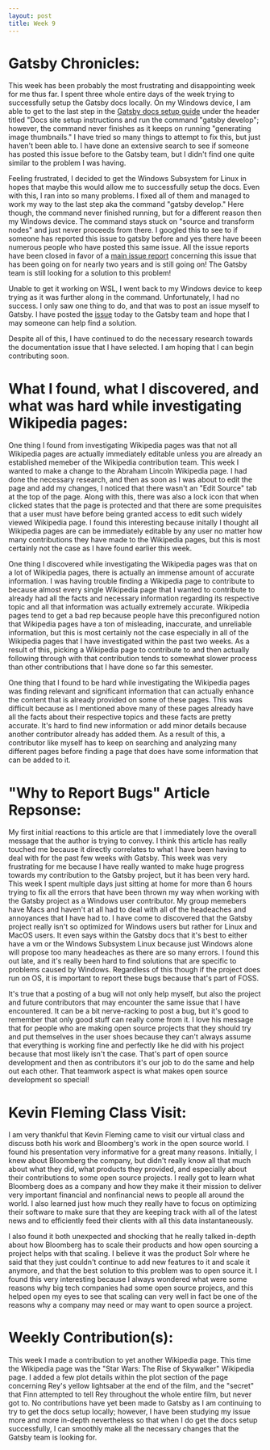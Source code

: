 ```yaml
---
layout: post
title: Week 9
---
```


# Gatsby Chronicles:
This week has been probably the most frustrating and disappointing week for me thus far. I spent three whole entire days of the week trying to successfully setup the Gatsby docs locally. On my Windows device, I am able to get to the last step in the [Gatsby docs setup guide](https://www.gatsbyjs.org/contributing/docs-contributions#docs-site-setup-instructions) under the header titled "Docs site setup instructions and run the command "gatsby develop"; however, the command never finishes as it keeps on running "generating image thumbnails." I have tried so many things to attempt to fix this, but just haven't been able to. I have done an extensive search to see if someone has posted this issue before to the Gatsby team, but I didn't find one quite similar to the problem I was having. 

Feeling frustrated, I decided to get the Windows Subsystem for Linux in hopes that maybe this would allow me to successfully setup the docs. Even with this, I ran into so many problems. I fixed all of them and managed to work my way to the last step aka the command "gatsby develop." Here though, the command never finished running, but for a different reason then my Windows device. The command stays stuck on "source and transform nodes" and just never proceeds from there. I googled this to see to if someone has reported this issue to gatsby before and yes there have beeen numerous people who have posted this same issue. All the issue reports have been closed in favor of a [main issue report](https://github.com/gatsbyjs/gatsby/issues/6654) concerning this issue that has been going on for nearly two years and is still going on! The Gatsby team is still looking for a solution to this problem! 

Unable to get it working on WSL, I went back to my Windows device to keep trying as it was further along in the command. Unfortunately, I had no success. I only saw one thing to do, and that was to post an issue myself to Gatsby. I have posted the [issue](https://github.com/gatsbyjs/gatsby/issues/22649) today to the Gatsby team and hope that I may someone can help find a solution. 

Despite all of this, I have continued to do the necessary research towards the documentation issue that I have selected. I am hoping that I can begin contributing soon.


# What I found, what I discovered, and what was hard while investigating Wikipedia pages:
One thing I found from investigating Wikipedia pages was that not all Wikipedia pages are actually immediately editable unless you are already an established memeber of the Wikipedia contribution team. This week I wanted to make a change to the Abraham Lincoln Wikipedia page. I had done the necessary research, and then as soon as I was about to edit the page and add my changes, I noticed that there wasn't an "Edit Source" tab at the top of the page. Along with this, there was also a lock icon that when clicked states that the page is protected and that there are some prequisites that a user must have before being granted access to edit such widely viewed Wikipedia page. I found this interesting because initally I thought all Wikipedia pages are can be immediately editable by any user no matter how many contributions they have made to the Wikipedia pages, but this is most certainly not the case as I have found earlier this week.

One thing I discovered while investigating the Wikipedia pages was that on a lot of Wikipedia pages, there is actually an immense amount of accurate information. I was having trouble finding a Wikipedia page to contribute to because almost every single Wikipedia page that I wanted to contribute to already had all the facts and necessary information regarding its respective topic and all that information was actually extremely accurate. Wikipedia pages tend to get a bad rep because people have this preconfigured notion that Wikipedia pages have a ton of misleading, inaccurate, and unreliable information, but this is most certainly not the case especially in all of the Wikipedia pages that I have investigated within the past two weeks. As a result of this, picking a Wikipedia page to contribute to and then actually following through with that contribution tends to somewhat slower process than other contributions that I have done so far this semester.

One thing that I found to be hard while investigating the Wikipedia pages was finding relevant and significant information that can actually enhance the content that is already provided on some of these pages. This was difficult because as I mentioned above many of these pages already have all the facts about their respective topics and these facts are pretty accurate. It's hard to find new information or add minor details because another contributor already has added them. As a result of this, a contributor like myself has to keep on searching and analyzing many different pages before finding a page that does have some information that can be added to it.

# "Why to Report Bugs" Article Repsonse:
My first initial reactions to this article are that I immediately love the overall message that the author is trying to convey. I think this article has really touched me because it directly correlates to what I have been having to deal with for the past few weeks with Gatsby. This week was very frustrating for me because I have really wanted to make huge progress towards my contribution to the Gatsby project, but it has been very hard. This week I spent multiple days just sitting at home for more than 6 hours trying to fix all the errors that have been thrown my way when working with the Gatsby project as a Windows user contributor. My group memebers have Macs and haven't at all had to deal with all of the headeaches and annoyances that I have had to. I have come to discovered that the Gatsby project really isn't so optimized for Windows users but rather for Linux and MacOS users. It even says within the Gatsby docs that it's best to either have a vm or the Windows Subsystem Linux because just Windows alone will propose too many headeaches as there are so many errors. I found this out late, and it's really been hard to find solutions that are specific to problems caused by Windows. Regardless of this though if the project does run on OS, it is important to report these bugs because that's part of FOSS. 

It's true that a posting of a bug will not only help myself, but also the project and future contributors that may encounter the same issue that I have encountered. It can be a bit nerve-racking to post a bug, but it's good to remember that only good stuff can really come from it. I love his message that for people who are making open source projects that they should try and put themselves in the user shoes because they can't always assume that everything is working fine and perfectly like he did with his project because that most likely isn't the case. That's part of open source development and then as contributors it's our job to do the same and help out each other. That teamwork aspect is what makes open source development so special!

# Kevin Fleming Class Visit:
I am very thankful that Kevin Fleming came to visit our virtual class and discuss both his work and Bloomberg's work in the open source world. I found his presentation very informative for a great many reasons. Initially, I knew about Bloomberg the company, but didn't really know all that much about what they did, what products they provided, and especially about their contributions to some open source projects. I really got to learn what Bloomberg does as a company and how they make it their mission to deliver very important financial and nonfinancial news to people all around the world. I also learned just how much they really have to focus on optimizing their software to make sure that they are keeping track with all of the latest news and to efficiently feed their clients with all this data instantaneously.

I also found it both unexpected and shocking that he really talked in-depth about how Bloomberg has to scale their products and how open sourcing a project helps with that scaling. I believe it was the product Solr where he said that they just couldn't continue to add new features to it and scale it anymore, and that the best solution to this problem was to open source it. I found this very interesting because I always wondered what were some reasons why big tech companies had some open source projecs, and this helped open my eyes to see that scaling can very well in fact be one of the reasons why a company may need or may want to open source a project.

# Weekly Contribution(s):
This week I made a contribution to yet another Wikipedia page. This time the Wikipedia page was the "Star Wars: The Rise of Skywalker" Wikipedia page. I added a few plot details within the plot section of the page concerning Rey's yellow lightsaber at the end of the film, and the "secret" that Finn attempted to tell Rey throughout the whole entire film, but never got to. No contributions have yet been made to Gatsby as I am continuing to try to get the docs setup locally; however, I have been studying my issue more and more in-depth nevertheless so that when I do get the docs setup successfully, I can smoothly make all the necessary changes that the Gatsby team is looking for.
